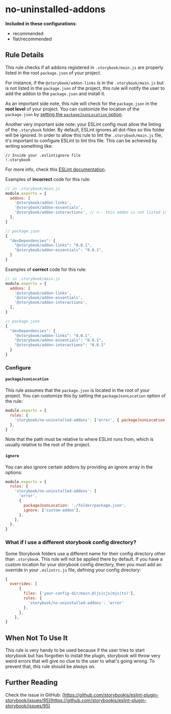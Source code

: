 # no-uninstalled-addons

<!-- RULE-CATEGORIES:START -->

**Included in these configurations**: <ul><li>recommended</li><li>flat/recommended</li></ul>

<!-- RULE-CATEGORIES:END -->

## Rule Details

This rule checks if all addons registered in `.storybook/main.js` are properly listed in the root `package.json` of your project.

For instance, if the `@storybook/addon-links` is in the `.storybook/main.js` but is not listed in the `package.json` of the project, this rule will notify the user to add the addon to the `package.json` and install it.

As an important side note, this rule will check for the `package.json` in the **root level** of your project. You can customize the location of the `package.json` by [setting the `packageJsonLocation` option](#configure).

Another very important side note: your ESLint config must allow the linting of the `.storybook` folder. By default, ESLint ignores all dot-files so this folder will be ignored. In order to allow this rule to lint the `.storybook/main.js` file, it's important to configure ESLint to lint this file. This can be achieved by writing something like:

```
// Inside your .eslintignore file
!.storybook
```

For more info, check this [ESLint documentation](https://eslint.org/docs/latest/use/configure/ignore-deprecated#:~:text=In%20addition%20to,contents%20are%20ignored).

Examples of **incorrect** code for this rule:

```js
// in .storybook/main.js
module.exports = {
  addons: [
    '@storybook/addon-links',
    '@storybook/addon-essentials',
    '@storybook/addon-interactions', // <-- this addon is not listed in the package.json
  ],
}

// package.json
{
  "devDependencies": {
    "@storybook/addon-links": "0.0.1",
    "@storybook/addon-essentials": "0.0.1",
  }
}
```

Examples of **correct** code for this rule:

```js
// in .storybook/main.js
module.exports = {
  addons: [
    '@storybook/addon-links',
    '@storybook/addon-essentials',
    '@storybook/addon-interactions',
  ],
}

// package.json
{
  "devDependencies": {
    "@storybook/addon-links": "0.0.1",
    "@storybook/addon-essentials": "0.0.1",
    "@storybook/addon-interactions": "0.0.1"
  }
}
```

### Configure

#### `packageJsonLocation`

This rule assumes that the `package.json` is located in the root of your project. You can customize this by setting the `packageJsonLocation` option of the rule:

```js
module.exports = {
  rules: {
    'storybook/no-uninstalled-addons': ['error', { packageJsonLocation: './folder/package.json' }],
  },
}
```

Note that the path must be relative to where ESLint runs from, which is usually relative to the root of the project.

#### `ignore`

You can also ignore certain addons by providing an ignore array in the options:

```js
module.exports = {
  rules: {
    'storybook/no-uninstalled-addons': [
      'error',
      {
        packageJsonLocation: './folder/package.json',
        ignore: ['custom-addon'],
      },
    ],
  },
}
```

### What if I use a different storybook config directory?

Some Storybook folders use a different name for their config directory other than `.storybook`. This rule will not be applied there by default. If you have a custom location for your storybook config directory, then you must add an override in your `.eslintrc.js` file, defining your config directory:

```js
{
  overrides: [
      {
        files: ['your-config-dir/main.@(js|cjs|mjs|ts)'],
        rules: {
          'storybook/no-uninstalled-addons': 'error'
        },
      },
    ],
}
```

## When Not To Use It

This rule is very handy to be used because if the user tries to start storybook but has forgotten to install the plugin, storybook will throw very weird errors that will give no clue to the user to what's going wrong. To prevent that, this rule should be always on.

## Further Reading

Check the issue in GitHub: [https://github.com/storybookjs/eslint-plugin-storybook/issues/95](https://github.com/storybookjs/eslint-plugin-storybook/issues/95)

